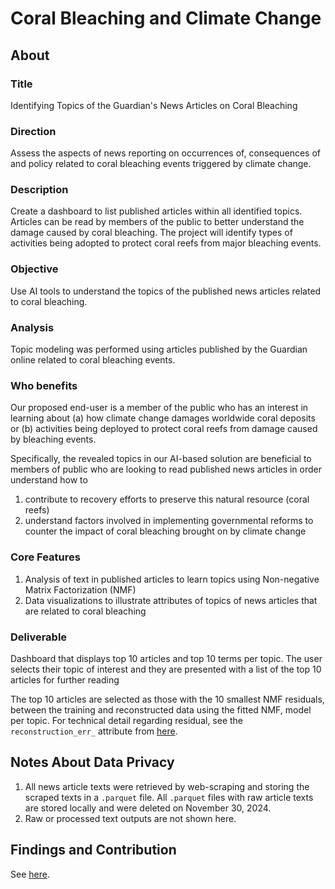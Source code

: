 # Coral Bleaching and Climate Change

## About

### Title

Identifying Topics of the Guardian's News Articles on Coral Bleaching

### Direction

Assess the aspects of news reporting on occurrences of, consequences of and policy related to coral bleaching events triggered by climate change.

### Description

Create a dashboard to list published articles within all identified topics. Articles can be read by members of the public to better understand the damage caused by coral bleaching. The project will identify types of activities being adopted to protect coral reefs from major bleaching events.

### Objective

Use AI tools to understand the topics of the published news articles related to coral bleaching.

### Analysis

Topic modeling was performed using articles published by the Guardian online related to coral bleaching events.

### Who benefits

Our proposed end-user is a member of the public who has an interest in learning about (a) how climate change damages worldwide coral deposits or (b) activities being deployed to protect coral reefs from damage caused by bleaching events.

Specifically, the revealed topics in our AI-based solution are beneficial to members of public who are looking to read published news articles in order understand how to

1. contribute to recovery efforts to preserve this natural resource (coral reefs)
2. understand factors involved in implementing governmental reforms to counter the impact of coral bleaching brought on by climate change

### Core Features

1. Analysis of text in published articles to learn topics using Non-negative Matrix Factorization (NMF)
2. Data visualizations to illustrate attributes of topics of news articles that are related to coral bleaching

### Deliverable

Dashboard that displays top 10 articles and top 10 terms per topic. The user selects their topic of interest and they are presented with a list of the top 10 articles for further reading

The top 10 articles are selected as those with the 10 smallest NMF residuals, between the training and reconstructed data using the fitted NMF, model per topic. For technical detail regarding residual, see the `reconstruction_err_` attribute from [here](https://scikit-learn.org/stable/modules/generated/sklearn.decomposition.NMF.html).

## Notes About Data Privacy

1. All news article texts were retrieved by web-scraping and storing the scraped texts in a `.parquet` file. All `.parquet` files with raw article texts are stored locally and were deleted on November 30, 2024.
2. Raw or processed text outputs are not shown here.

## Findings and Contribution

See [here](https://github.com/xlumzee/Temperature-and-Coral-Bleaching/blob/text-resources/reports/contribution.md).
